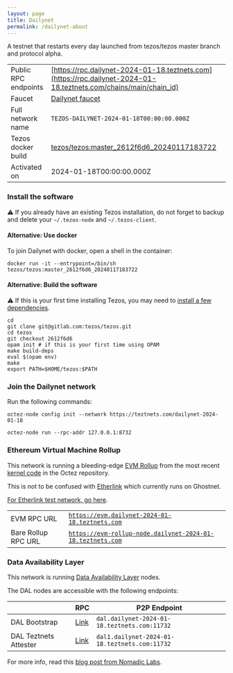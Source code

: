 ```yaml
---
layout: page
title: Dailynet
permalink: /dailynet-about
---
```


A testnet that restarts every day launched from tezos/tezos master branch and protocol alpha.

| | |
|-------|---------------------|
| Public RPC endpoints | [https://rpc.dailynet-2024-01-18.teztnets.com](https://rpc.dailynet-2024-01-18.teztnets.com/chains/main/chain_id)<br/> |
| Faucet | [Dailynet faucet](https://faucet.dailynet-2024-01-18.teztnets.com) |
| Full network name | `TEZOS-DAILYNET-2024-01-18T00:00:00.000Z` |
| Tezos docker build | [tezos/tezos:master_2612f6d6_20240117183722](https://hub.docker.com/r/tezos/tezos/tags?page=1&ordering=last_updated&name=master_2612f6d6_20240117183722) |
| Activated on | 2024-01-18T00:00:00.000Z |





### Install the software

⚠️  If you already have an existing Tezos installation, do not forget to backup and delete your `~/.tezos-node` and `~/.tezos-client`.



#### Alternative: Use docker

To join Dailynet with docker, open a shell in the container:

```
docker run -it --entrypoint=/bin/sh tezos/tezos:master_2612f6d6_20240117183722
```

#### Alternative: Build the software

⚠️  If this is your first time installing Tezos, you may need to [install a few dependencies](https://tezos.gitlab.io/introduction/howtoget.html#setting-up-the-development-environment-from-scratch).

```
cd
git clone git@gitlab.com:tezos/tezos.git
cd tezos
git checkout 2612f6d6
opam init # if this is your first time using OPAM
make build-deps
eval $(opam env)
make
export PATH=$HOME/tezos:$PATH
```

### Join the Dailynet network

Run the following commands:

```
octez-node config init --network https://teztnets.com/dailynet-2024-01-18

octez-node run --rpc-addr 127.0.0.1:8732
```


### Ethereum Virtual Machine Rollup

This network is running a bleeding-edge [EVM Rollup](https://docs.etherlink.com/welcome/what-is-etherlink) from the most recent [kernel code](https://gitlab.com/tezos/tezos/-/tree/master/etherlink) in the Octez repository.

This is not to be confused with [Etherlink](https://docs.etherlink.com/get-started/connect-your-wallet-to-etherlink) which currently runs on Ghostnet.

[For Etherlink test network, go here](https://docs.etherlink.com/get-started/connect-your-wallet-to-etherlink).

| | |
|-------|---------------------|
| EVM RPC URL | [`https://evm.dailynet-2024-01-18.teztnets.com`](https://evm.dailynet-2024-01-18.teztnets.com) |
| Bare Rollup RPC URL | [`https://evm-rollup-node.dailynet-2024-01-18.teztnets.com`](https://evm-rollup-node.dailynet-2024-01-18.teztnets.com/global/block/head) |




### Data Availability Layer

This network is running [Data Availability Layer](https://tezos.gitlab.io/shell/dal.html) nodes.


The DAL nodes are accessible with the following endpoints:

| | RPC | P2P Endpoint |
|------------|---------|--------------|
| DAL Bootstrap | [Link](https://dal-bootstrap-rpc.dailynet-2024-01-18.teztnets.com) | `dal.dailynet-2024-01-18.teztnets.com:11732` |
| DAL Teztnets Attester | [Link](https://dal-attester-rpc.dailynet-2024-01-18.teztnets.com) | `dal1.dailynet-2024-01-18.teztnets.com:11732` |


For more info, read this [blog post from Nomadic Labs](https://research-development.nomadic-labs.com/data-availability-layer-tezos.html).



